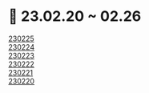 # 📅 23.02.20 ~ 02.26

[230225](/KDT/week9/02.25/README.md)\
[230224](/KDT/week9/02.24/README.md)\
[230223](/KDT/week9/02.23/README.md)\
[230222](/KDT/week9/02.22/README.md)\
[230221](/KDT/week9/02.21/README.md)\
[230220](/KDT/week9/02.20/README.md)
